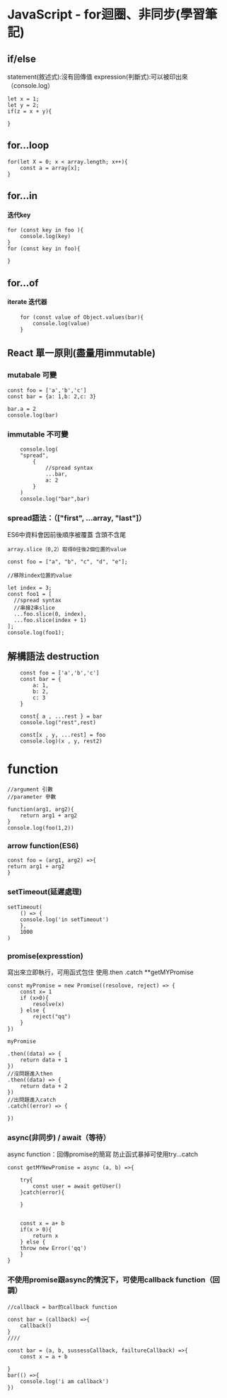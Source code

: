 # JavaScript - for迴圈、非同步(學習筆記)

## if/else
statement(敘述式):沒有回傳值
expression(判斷式):可以被印出來（console.log）
```
let x = 1;
let y = 2;
if(z = x + y){

}
```
## for...loop
```
for(let X = 0; x < array.length; x++){
    const a = array[x];
}
```
## for...in
#### 迭代key
```
for (const key in foo ){
    console.log(key)
}
for (const key in foo){

}
```
## for...of
#### iterate 迭代器
```
    for (const value of Object.values(bar){
        console.log(value)
    }
```
## React 單一原則(盡量用immutable)
### mutabale 可變
```
const foo = ['a','b','c']
const bar = {a: 1,b: 2,c: 3}

bar.a = 2
console.log(bar)
```
### immutable 不可變
```
    console.log(
    "spread",
        {
            //spread syntax
            ...bar,
            a: 2
        }   
    )
    console.log("bar",bar)
```
### spread語法：（["first", ...array, "last"]）
ES6中資料會因前後順序被覆蓋
含頭不含尾
```
array.slice（0,2）取得0往後2個位置的value

const foo = ["a", "b", "c", "d", "e"];

//移除index位置的value

let index = 3;
const foo1 = [
  //spread syntax
  //串接2串slice
  ...foo.slice(0, index),
  ...foo.slice(index + 1)
];
console.log(foo1);
```
## 解構語法 destruction
```
    const foo = ['a','b','c']
    const bar = {
        a: 1,
        b: 2,
        c: 3
    }
    
    const{ a , ...rest } = bar
    console.log("rest",rest)
    
    const[x , y, ...rest] = foo
    console.log)(x , y, rest2)
```
# function
```
//argument 引數
//parameter 參數

function(arg1, arg2){
    return arg1 + arg2
}
console.log(foo(1,2))
```
### arrow function(ES6)
```
const foo = (arg1, arg2) =>{
return arg1 + arg2
}
```
### setTimeout(延遲處理)
```
setTimeout(
    () => {
    console.log('in setTimeout')
    },
    1000
)
```
### promise(expresstion)
寫出來立即執行，可用函式包住
使用.then .catch
**getMYPromise
```
const myPromise = new Promise((resolove, reject) => {
    const x= 1
    if (x>0){
        resolve(x)
    } else {
        reject("qq")
    }
})

myPromise

.then((data) => {
    return data + 1
})
//沒問題進入then
.then((data) => {
    return data + 2
})
//出問題進入catch
.catch((error) => {
    
})

```
### async(非同步) / await（等待）
async function：回傳promise的簡寫
防止函式暴掉可使用try...catch
```
const getMYNewPromise = async (a, b) =>{
    
    try{
        const user = await getUser()
    }catch(error){
    
    }


    const x = a+ b 
    if(x > 0){
        return x
    } else {
    throw new Error('qq')
    }
}

```
### 不使用promise跟async的情況下，可使用callback function（回調）
```
//callback = bar的callback function

const bar = (callback) =>{
    callback()
}
////

const bar = (a, b, sussessCallback, failtureCallback) =>{
    const x = a + b
    
}
bar(() =>{
    console.log('i am callback')
})
```
